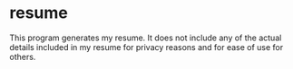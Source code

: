 # resume

This program generates my resume. It does not include any of the actual details
included in my resume for privacy reasons and for ease of use for others.

